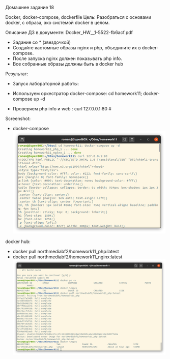  Домашнее задание 18
   
 Docker, docker-compose, dockerfile Цель: Разобраться с основами docker, с образа, эко системой docker в целом.
 
  Описание ДЗ в документе: Docker_HW__1-5522-fb6acf.pdf

 - Задание со * (звездочкой)
 - Создайте кастомные образы nginx и php, объедините их в docker-compose.
 - После запуска nginx должен показывать php info.
 - Все собранные образы должны быть в docker hub

 Результат:
 - Запуск лабораторной работы: 
   
 -  Используем оркестратор docker-compose: cd homework11; docker-compose up -d
 -  Проверяем php info и web : curl 127.0.0.1:80 # 
  
Screenshot:
* docker-compose
![terminal](screen.png)

docker hub:
*  docker pull northmediabf2/homework11_php:latest
*  docker pull northmediabf2/homework11_nginx:latest
![docker_hub](docker_hub.png)